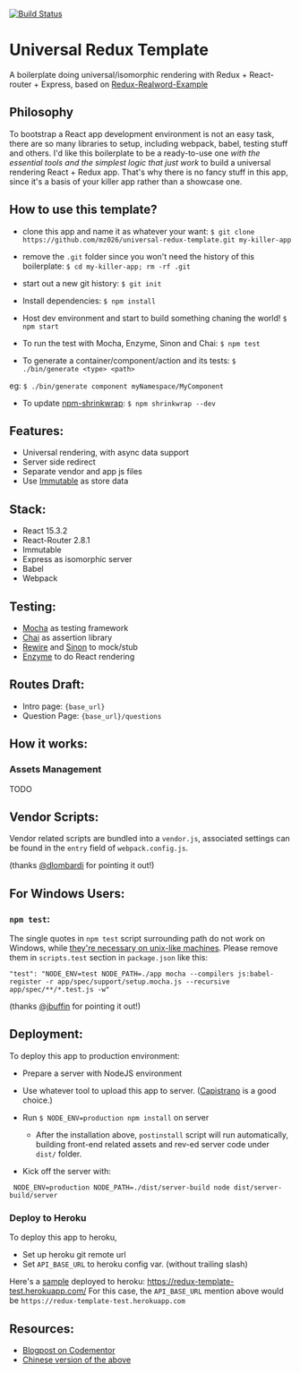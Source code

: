 [![Build Status](https://travis-ci.org/mz026/universal-redux-template.svg?branch=master)](https://travis-ci.org/mz026/universal-redux-template)

# Universal Redux Template
A boilerplate doing universal/isomorphic rendering with Redux + React-router + Express, based on [Redux-Realword-Example](https://github.com/rackt/redux/tree/master/examples/real-world)

## Philosophy

To bootstrap a React app development environment is not an easy task, there are so many libraries to setup, including webpack, babel, testing stuff and others. I'd like this boilerplate to be a ready-to-use one *with the essential tools and the simplest logic that just work* to build a universal rendering React + Redux app. That's why there is no fancy stuff in this app, since it's a basis of your killer app rather than a showcase one.

## How to use this template?

- clone this app and name it as whatever your want:
`$ git clone https://github.com/mz026/universal-redux-template.git my-killer-app`

- remove the `.git` folder since you won't need the history of this boilerplate:
`$ cd my-killer-app; rm -rf .git`

- start out a new git history:
`$ git init`

- Install dependencies:
`$ npm install`

- Host dev environment and start to build something chaning the world!
`$ npm start`

- To run the test with Mocha, Enzyme, Sinon and Chai:
`$ npm test`

- To generate a container/component/action and its tests:
`$ ./bin/generate <type> <path>`

eg: `$ ./bin/generate component myNamespace/MyComponent`

- To update [npm-shrinkwrap](https://docs.npmjs.com/cli/shrinkwrap):
`$ npm shrinkwrap --dev`


## Features:
- Universal rendering, with async data support
- Server side redirect
- Separate vendor and app js files
- Use [Immutable](https://facebook.github.io/immutable-js/) as store data

## Stack:
- React 15.3.2
- React-Router 2.8.1
- Immutable
- Express as isomorphic server
- Babel
- Webpack

## Testing:
- [Mocha](https://mochajs.org/) as testing framework
- [Chai](http://chaijs.com/) as assertion library
- [Rewire](https://github.com/speedskater/babel-plugin-rewire) and [Sinon](http://sinonjs.org/) to mock/stub
- [Enzyme](http://airbnb.io/enzyme/index.html) to do React rendering

## Routes Draft:
- Intro page: `{base_url}`
- Question Page: `{base_url}/questions`

## How it works:
### Assets Management
TODO

## Vendor Scripts:

Vendor related scripts are bundled into a `vendor.js`,
associated settings can be found in the `entry` field of `webpack.config.js`.

(thanks [@dlombardi](https://github.com/dlombardi) for pointing it out!)


## For Windows Users:

### `npm test`:

The single quotes in `npm test` script surrounding path do not work on Windows, while [they're necessary on unix-like machines](https://github.com/mochajs/mocha/issues/1115).
Please remove them in `scripts.test` section in `package.json` like this:

```
"test": "NODE_ENV=test NODE_PATH=./app mocha --compilers js:babel-register -r app/spec/support/setup.mocha.js --recursive app/spec/**/*.test.js -w"
```

(thanks [@jbuffin](https://github.com/jbuffin) for pointing it out!)


## Deployment:

To deploy this app to production environment:

- Prepare a server with NodeJS environment

- Use whatever tool to upload this app to server. ([Capistrano](http://capistranorb.com/) is a good choice.)

- Run `$ NODE_ENV=production npm install` on server
  - After the installation above, `postinstall` script will run automatically, building front-end related assets and rev-ed server code under `dist/` folder.

- Kick off the server with:

` NODE_ENV=production NODE_PATH=./dist/server-build node dist/server-build/server`

### Deploy to Heroku

To deploy this app to heroku,

- Set up heroku git remote url
- Set `API_BASE_URL` to heroku config var. (without trailing slash)

Here's a [sample](https://redux-template-test.herokuapp.com/) deployed to heroku: https://redux-template-test.herokuapp.com/
For this case, the `API_BASE_URL` mention above would be `https://redux-template-test.herokuapp.com`


## Resources:
- [Blogpost on Codementor](https://www.codementor.io/reactjs/tutorial/redux-server-rendering-react-router-universal-web-app)
- [Chinese version of the above](http://mz026.logdown.com/posts/308147-hello-redux-2-3-server-rendering)


